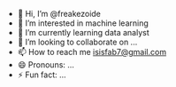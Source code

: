 - 👋 Hi, I’m @freakezoide
- 👀 I’m interested in machine learning 
- 🌱 I’m currently learning data analyst
- 💞️ I’m looking to collaborate on ...
- 📫 How to reach me isisfab7@gmail.com
- 😄 Pronouns: ...
- ⚡ Fun fact: ...

<!---
freakezoide/freakezoide is a ✨ special ✨ repository because its `README.md` (this file) appears on your GitHub profile.
You can click the Preview link to take a look at your changes.
--->
